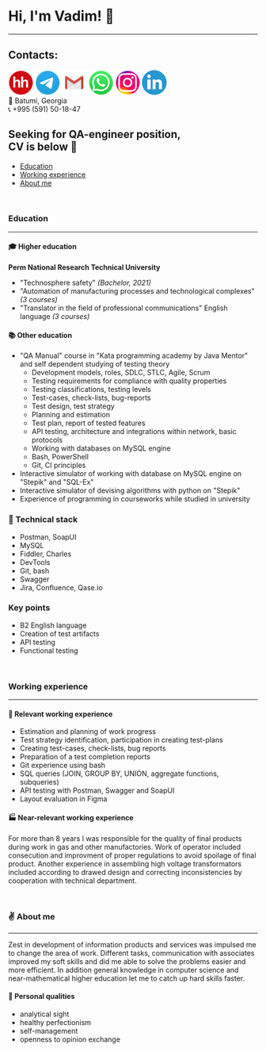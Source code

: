 
# Hi, I'm Vadim! :wave: </br>
___
## Contacts:
[<img src="https://github.com/Ordbe/ordbe/blob/main/hh-round.png?raw=true">](https://spb.hh.ru/resume/def79e23ff0b79c1470039ed1f70376c613374 "Резюме на hh") 
[<img src="https://github.com/Ordbe/ordbe/blob/main/tel-round.png?raw=true">](https://t.me/ordbe "Связаться в Telegram") 
[<img src="https://github.com/Ordbe/ordbe/blob/main/gm-round.png?raw=true">](mailto:ordbetests@gmail.com "Написать на Gmail") 
[<img src="https://github.com/Ordbe/ordbe/blob/main/wh-round.png?raw=true">](https://wa.me/79324137713?text=Вам%20оффер! "Связаться в Whatsapp") 
[<img src="https://github.com/Ordbe/ordbe/blob/main/inst-round.png?raw=true">](https://instagram.com/ordbe "Моя инста")
[<img src="https://github.com/Ordbe/ordbe/blob/main/linkedin-round.png?raw=true">](https://www.linkedin.com/in/ordbe "Связаться в LinkedIn") </br>
:round_pushpin: Batumi, Georgia </br>
:telephone_receiver: +995 (591) 50-18-47 </br>

## Seeking for QA-engineer position, </br> CV is below :raised_hands: </br>
- [Education](#education)
- [Working experience](#workingexperience)
- [About me](#aboutme)

</br>

### Education<a name="education"></a>
___
#### :mortar_board: Higher education </br>
**Perm National Research Technical University**
- "Technosphere safety" *(Bachelor, 2021)*
- "Automation of manufacturing processes and technological complexes" *(3 courses)*
- "Translator in the field of professional communications" English language *(3 courses)*

#### :books: Other education </br>
- "QA Manual" course in "Kata programming academy by Java Mentor" and self dependent studying of testing theory
  - Development models, roles, SDLC, STLC, Agile, Scrum
  - Testing requirements for compliance with quality properties
  - Testing classifications, testing levels
  - Test-cases, check-lists, bug-reports
  - Test design, test strategy
  - Planning and estimation
  - Test plan, report of tested features
  - API testing, architecture and integrations within network, basic protocols
  - Working with databases on MySQL engine
  - Bash, PowerShell
  - Git, CI principles
- Interactive simulator of working with database on MySQL engine on "Stepik" and "SQL-Ex"
- Interactive simulator of devising algorithms with python on "Stepik"
- Experience of programming in courseworks while studied in university

### :wrench: Technical stack
- Postman, SoapUI
- MySQL
- Fiddler, Charles
- DevTools
- Git, bash
- Swagger
- Jira, Confluence, Qase.io

### Key points </br>
- B2 English language
- Creation of test artifacts
- API testing
- Functional testing

</br>

### Working experience<a name="workingexperience"></a>
___
#### :pushpin: Relevant working experience </br>
- Estimation and planning of work progress
- Test strategy identification, participation in creating test-plans
- Creating test-cases, check-lists, bug reports
- Preparation of a test completion reports
- Git experience using bash
- SQL queries (JOIN, GROUP BY, UNION, aggregate functions, subqueries)
- API testing with Postman, Swagger and SoapUI
- Layout evaluation in Figma

#### :factory: Near-relevant working experience </br>
For more than 8 years I was responsible for the quality of final products during work in gas and other manufactories. 
Work of operator included consecution and improvment of proper regulations to avoid spoilage of final product. Another experience in 
assembling high voltage transformators included according to drawed design and correcting inconsistencies by cooperation with
technical department.

</br>

### :v: About me<a name="aboutme"></a>
___
Zest in development of information products and services was impulsed me to change the area of work.
Different tasks, communication with associates improved my soft skills and did me able to solve the problems 
easier and more efficient. In addition general knowledge in computer science and near-mathematical higher education 
let me to catch up hard skills faster.

#### :small_orange_diamond: Personal qualities
- analytical sight
- healthy perfectionism
- self-management
- openness to opinion exchange

